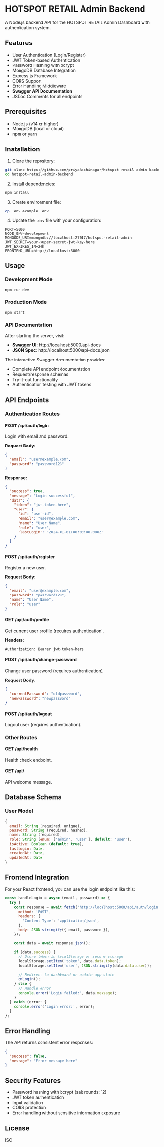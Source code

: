 # HOTSPOT RETAIL Admin Backend

A Node.js backend API for the HOTSPOT RETAIL Admin Dashboard with authentication system.

## Features

- User Authentication (Login/Register)
- JWT Token-based Authentication
- Password Hashing with bcrypt
- MongoDB Database Integration
- Express.js Framework
- CORS Support
- Error Handling Middleware
- **Swagger API Documentation**
- JSDoc Comments for all endpoints

## Prerequisites

- Node.js (v14 or higher)
- MongoDB (local or cloud)
- npm or yarn

## Installation

1. Clone the repository:
```bash
git clone https://github.com/priyakashinagar/hotspot-retail-admin-backend.git
cd hotspot-retail-admin-backend
```

2. Install dependencies:
```bash
npm install
```

3. Create environment file:
```bash
cp .env.example .env
```

4. Update the `.env` file with your configuration:
```env
PORT=5000
NODE_ENV=development
MONGODB_URI=mongodb://localhost:27017/hotspot-retail-admin
JWT_SECRET=your-super-secret-jwt-key-here
JWT_EXPIRES_IN=24h
FRONTEND_URL=http://localhost:3000
```

## Usage

### Development Mode
```bash
npm run dev
```

### Production Mode
```bash
npm start
```

### API Documentation
After starting the server, visit:
- **Swagger UI**: http://localhost:5000/api-docs
- **JSON Spec**: http://localhost:5000/api-docs.json

The interactive Swagger documentation provides:
- Complete API endpoint documentation
- Request/response schemas
- Try-it-out functionality
- Authentication testing with JWT tokens

## API Endpoints

### Authentication Routes

#### POST /api/auth/login
Login with email and password.

**Request Body:**
```json
{
  "email": "user@example.com",
  "password": "password123"
}
```

**Response:**
```json
{
  "success": true,
  "message": "Login successful",
  "data": {
    "token": "jwt-token-here",
    "user": {
      "id": "user-id",
      "email": "user@example.com",
      "name": "User Name",
      "role": "user",
      "lastLogin": "2024-01-01T00:00:00.000Z"
    }
  }
}
```

#### POST /api/auth/register
Register a new user.

**Request Body:**
```json
{
  "email": "user@example.com",
  "password": "password123",
  "name": "User Name",
  "role": "user"
}
```

#### GET /api/auth/profile
Get current user profile (requires authentication).

**Headers:**
```
Authorization: Bearer jwt-token-here
```

#### POST /api/auth/change-password
Change user password (requires authentication).

**Request Body:**
```json
{
  "currentPassword": "oldpassword",
  "newPassword": "newpassword"
}
```

#### POST /api/auth/logout
Logout user (requires authentication).

### Other Routes

#### GET /api/health
Health check endpoint.

#### GET /api/
API welcome message.

## Database Schema

### User Model
```javascript
{
  email: String (required, unique),
  password: String (required, hashed),
  name: String (required),
  role: String (enum: ['admin', 'user'], default: 'user'),
  isActive: Boolean (default: true),
  lastLogin: Date,
  createdAt: Date,
  updatedAt: Date
}
```

## Frontend Integration

For your React frontend, you can use the login endpoint like this:

```javascript
const handleLogin = async (email, password) => {
  try {
    const response = await fetch('http://localhost:5000/api/auth/login', {
      method: 'POST',
      headers: {
        'Content-Type': 'application/json',
      },
      body: JSON.stringify({ email, password }),
    });

    const data = await response.json();

    if (data.success) {
      // Store token in localStorage or secure storage
      localStorage.setItem('token', data.data.token);
      localStorage.setItem('user', JSON.stringify(data.data.user));
      
      // Redirect to dashboard or update app state
      onLogin();
    } else {
      // Handle error
      console.error('Login failed:', data.message);
    }
  } catch (error) {
    console.error('Login error:', error);
  }
};
```

## Error Handling

The API returns consistent error responses:

```json
{
  "success": false,
  "message": "Error message here"
}
```

## Security Features

- Password hashing with bcrypt (salt rounds: 12)
- JWT token authentication
- Input validation
- CORS protection
- Error handling without sensitive information exposure

## License

ISC